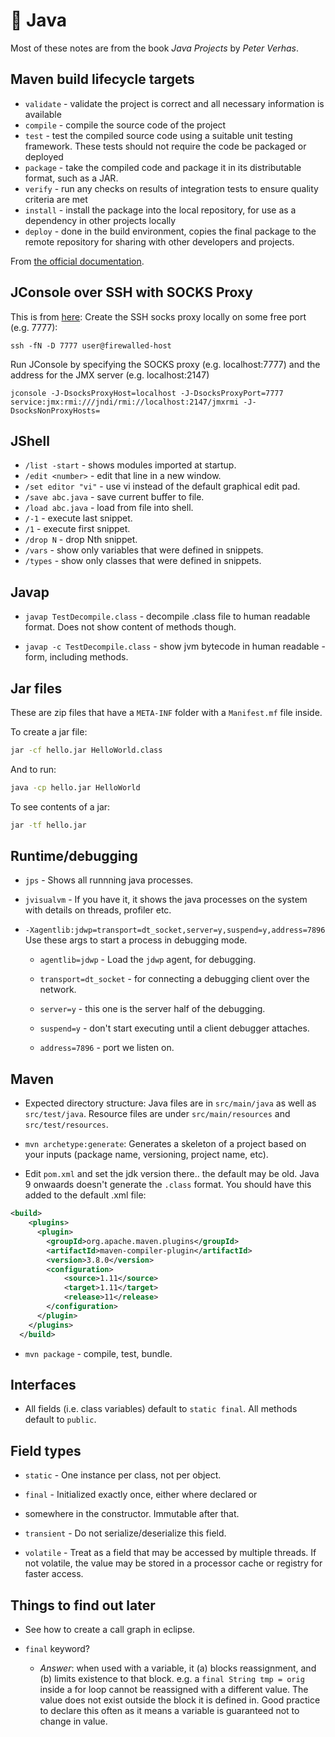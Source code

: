# 🍵 Java

Most of these notes are from the book *Java Projects* by *Peter Verhas*.

## Maven build lifecycle targets

- `validate` - validate the project is correct and all necessary information is available
- `compile` - compile the source code of the project
- `test` - test the compiled source code using a suitable unit testing framework. These tests should not require the code be packaged or deployed
- `package` - take the compiled code and package it in its distributable format, such as a JAR.
- `verify` - run any checks on results of integration tests to ensure quality criteria are met
- `install` - install the package into the local repository, for use as a dependency in other projects locally
- `deploy` - done in the build environment, copies the final package to the remote repository for sharing with other developers and projects.

From [the official documentation](https://maven.apache.org/guides/introduction/introduction-to-the-lifecycle.html).

## JConsole over SSH with SOCKS Proxy

This is from [here](http://stackoverflow.com/questions/15093376/jconsole-over-ssh-local-port-forwarding): 
Create the SSH socks proxy locally on some free port (e.g. 7777):

```
ssh -fN -D 7777 user@firewalled-host
```

Run JConsole by specifying the SOCKS proxy (e.g. localhost:7777) and
the address for the JMX server (e.g. localhost:2147)

```
jconsole -J-DsocksProxyHost=localhost -J-DsocksProxyPort=7777 service:jmx:rmi:///jndi/rmi://localhost:2147/jmxrmi -J-DsocksNonProxyHosts=
```

## JShell

- `/list -start` - shows modules imported at startup.
- `/edit <number>` - edit that line in a new window.
- `/set editor "vi"` - use vi instead of the default graphical edit pad.
- `/save abc.java` - save current buffer to file.
- `/load abc.java` - load from file into shell.
- `/-1` - execute last snippet.
- `/1` - execute first snippet.
- `/drop N` - drop Nth snippet.
- `/vars` - show only variables that were defined in snippets.
- `/types` - show only classes that were defined in snippets.

## Javap

- `javap TestDecompile.class` - decompile .class file to human
  readable format. Does not show content of methods though.

- `javap -c TestDecompile.class` - show jvm bytecode in human readable
  -form, including methods.

## Jar files

These are zip files that have a `META-INF` folder with a `Manifest.mf`
file inside.

To create a jar file:

``` sh
jar -cf hello.jar HelloWorld.class
```

And to run:

``` sh
java -cp hello.jar HelloWorld
```

To see contents of a jar:

``` sh
jar -tf hello.jar
```

## Runtime/debugging

- `jps` - Shows all runnning java processes.

- `jvisualvm` - If you have it, it shows the java processes on the
  system with details on threads, profiler etc.

- `-Xagentlib:jdwp=transport=dt_socket,server=y,suspend=y,address=7896`
  Use these args to start a process in debugging mode.
    - `agentlib=jdwp` - Load the `jdwp` agent, for debugging.

    - `transport=dt_socket` - for connecting a debugging client over
      the network.
    
    - `server=y` - this one is the server half of the debugging.

    - `suspend=y` - don't start executing until a client debugger
      attaches.

    - `address=7896` - port we listen on.

## Maven

- Expected directory structure: Java files are in `src/main/java` as
  well as `src/test/java`. Resource files are under
  `src/main/resources` and `src/test/resources`.

- `mvn archetype:generate`: Generates a skeleton of a project based on
  your inputs (package name, versioning, project name, etc).

- Edit `pom.xml` and set the jdk version there.. the default may be
  old. Java 9 onwaards doesn't generate the `.class` format. You
  should have this added to the default .xml file:

```xml
<build>
    <plugins>
      <plugin>
        <groupId>org.apache.maven.plugins</groupId>
        <artifactId>maven-compiler-plugin</artifactId>
        <version>3.8.0</version>
        <configuration>
            <source>1.11</source>
            <target>1.11</target>
            <release>11</release>
        </configuration>
      </plugin>
    </plugins>
  </build>
```

- `mvn package` - compile, test, bundle.

## Interfaces

- All fields (i.e. class variables) default to `static final`. All
  methods default to `public`.

## Field types

- `static` - One instance per class, not per  object.

- `final` - Initialized exactly once, either where declared or
- somewhere in the constructor. Immutable after that.

- `transient` - Do not serialize/deserialize this field.

- `volatile` - Treat as a field that may be accessed by multiple
  threads. If not volatile, the value may be stored in a processor
  cache or registry for faster access.

## Things to find out later

- See how to create a call graph in eclipse.

- `final` keyword?

    - *Answer*: when used with a variable, it (a) blocks reassignment,
      and (b) limits existence to that block. e.g. a `final String tmp = orig`
      inside a for loop cannot be reassigned with a different
      value. The value does not exist outside the block it is defined
      in. Good practice to declare this often as it means a variable
      is guaranteed not to change in value.

